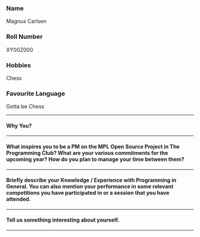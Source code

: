 ### Name
Magnus Carlsen

### Roll Number
XY00Z000

### Hobbies
Chess

### Favourite Language
Gotta be Chess

---

#### Why You?


---

#### What inspires you to be a PM on the MPL Open Source Project in The Programming Club? What are your various commitments for the upcoming year? How do you plan to manage your time between them?


---

#### Briefly describe your Knowledge / Experience with Programming in General. You can also mention your performance in some relevant competitions you have participated in or a session that you have attended.


---

#### Tell us something interesting about yourself.


---